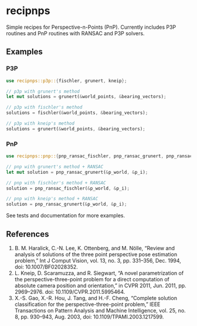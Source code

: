 # recipnps

Simple recipes for Perspective-n-Points (PnP).
Currently includes P3P routines and PnP routines with RANSAC and P3P solvers.

## Examples
### P3P
```rust
use recipnps::p3p::{fischler, grunert, kneip};

// p3p with grunert's method
let mut solutions = grunert(&world_points, &bearing_vectors);

// p3p with fischler's method
solutions = fischler(&world_points, &bearing_vectors);

// p3p with kneip's method
solutions = grunert(&world_points, &bearing_vectors);
```

### PnP
```rust
use recipnps::pnp::{pnp_ransac_fischler, pnp_ransac_grunert, pnp_ransac_kneip};

// pnp with grunert's method + RANSAC
let mut solution = pnp_ransac_grunert(&p_world, &p_i);

// pnp with fischler's method + RANSAC
solution = pnp_ransac_fischler(&p_world, &p_i);

// pnp with kneip's method + RANSAC
solution = pnp_ransac_grunert(&p_world, &p_i);
```

See tests and documentation for more examples.

## References
1. B. M. Haralick, C.-N. Lee, K. Ottenberg, and M. Nölle, “Review and analysis of solutions of the three point perspective pose estimation problem,” Int J Comput Vision, vol. 13, no. 3, pp. 331–356, Dec. 1994, doi: 10.1007/BF02028352.
2. L. Kneip, D. Scaramuzza, and R. Siegwart, “A novel parametrization of the perspective-three-point problem for a direct computation of absolute camera position and orientation,” in CVPR 2011, Jun. 2011, pp. 2969–2976. doi: 10.1109/CVPR.2011.5995464.
3. X.-S. Gao, X.-R. Hou, J. Tang, and H.-F. Cheng, “Complete solution classification for the perspective-three-point problem,” IEEE Transactions on Pattern Analysis and Machine Intelligence, vol. 25, no. 8, pp. 930–943, Aug. 2003, doi: 10.1109/TPAMI.2003.1217599.

